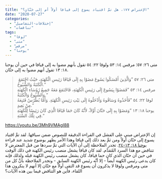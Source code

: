 ```yaml
---
title: "الإعتراض ١٧٧، هل تمَّ اقتياد يسوع إلى قيافا أولاً أم إلى حَنَّان؟"
date: "2020-07-27"
categories: 
  - "إختلافات-التفاصيل"
  - "تناقضات"
tags: 
  - "لوقا"
  - "متى"
  - "مرقس"
  - "يوحنا"
---
```


متى ٢٦: ٥٧؛ مرقس ١٤: ٥٣ ولوقا ٢٢: ٥٤ تقول بأنهم مضوا به إلى قيافا في حين أن يوحنا ١٨: ١٣ تقول أنهم مضوا به إلى حنّان.

>  متى ٢٦: ٥٧ ”وَالَّذِينَ أَمْسَكُوا يَسُوعَ مَضَوْا بِهِ إِلَى قَيَافَا رَئِيسِ الْكَهَنَةِ، حَيْثُ اجْتَمَعَ الْكَتَبَةُ وَالشُّيُوخُ.“  
> مرقس ١٤: ٥٣ ”فَمَضَوْا بِيَسُوعَ إِلَى رَئِيسِ الْكَهَنَةِ، فَاجْتَمَعَ مَعَهُ جَمِيعُ رُؤَسَاءِ الْكَهَنَةِ وَالشُّيُوخُ وَالْكَتَبَةُ.“  
> لوقا ٢٢: ٥٤ ”فَأَخَذُوهُ وَسَاقُوهُ وَأَدْخَلُوهُ إِلَى بَيْتِ رَئِيسِ الْكَهَنَةِ. وَأَمَّا بُطْرُسُ فَتَبِعَهُ مِنْ بَعِيدٍ.“  
> يوحنا ١٨: ١٣ ”وَمَضَوْا بِهِ إِلَى حَنَّانَ أَوَّلاً، لأَنَّهُ كَانَ حَمَا قَيَافَا الَّذِي كَانَ رَئِيسًا لِلْكَهَنَةِ فِي تِلْكَ السَّنَةِ.“

https://youtu.be/3Mh9VMAgI88

إن الإعتراض مبني على الفشل في القراءة الدقيقة للنصوص ضمن سياقها. لقد تمَّ اقتياد يسوع إلى حنّان أولاً ومن ثمَّ بعد ذلك إلى قيافا وهذا الأمر يظهر بوضوح شديد عند قراءة [يوحنا ١٨: ١٣-٢٤](https://biblia.com/books/ar-vandyke/Joh18.13-24). تجدر الملاحظة إلى أن الآيات التي تمَّ سردها من قبل المعترض لا تتناقض مع هذا السرد المُقدَّم. لقد كان قيافا يشغل منصب رئيس الكهنة في ذلك الوقت في حين أن حنّان الذي كان حما قيافا، كان يشغل منصب رئيس الكهنة قبله ولذلك فإنه كان يدعى رئيس الكهنة أيضاً - إلا أنَّه رئيس الكهنة السابق - وتجدر الملاحظة بأنَّ كل من متى ومرقس ولوقا لا يذكرون أن يسوع قد التقى أولاً مع حنّان إلا أنهم لا ينكرون هذا اللقاء، فأين هو التناقض فيما بين هذه الآيات؟
